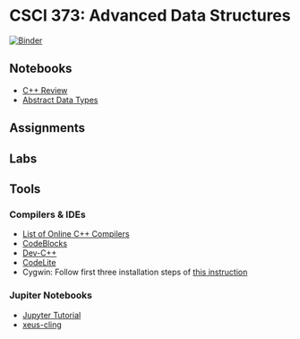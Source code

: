 # CSCI 373: Advanced Data Structures

[![Binder](https://mybinder.org/badge_logo.svg)](https://mybinder.org/v2/gh/wildart/CSCI373/main)

## Notebooks

- [C++ Review](https://nbviewer.jupyter.org/github/wildart/CSCI373/blob/main/notebooks/CPP-Review.ipynb)
- [Abstract Data Types](https://nbviewer.jupyter.org/github/wildart/CSCI373/blob/main/notebooks/ADT.ipynb)

## Assignments

## Labs

## Tools

### Compilers & IDEs

- [List of Online C++ Compilers](https://arnemertz.github.io/online-compilers/)
- [CodeBlocks](http://www.codeblocks.org/)
- [Dev-C++](https://www.bloodshed.net/devcpp.html)
- [CodeLite](https://codelite.org/)
- Cygwin: Follow first three installation steps of [this instruction](https://warwick.ac.uk/fac/sci/moac/people/students/peter_cock/cygwin/)

### Jupiter Notebooks

- [Jupyter Tutorial](https://www.tutorialspoint.com/jupyter/index.htm)
- [xeus-cling](https://xeus-cling.readthedocs.io/en/latest/)
